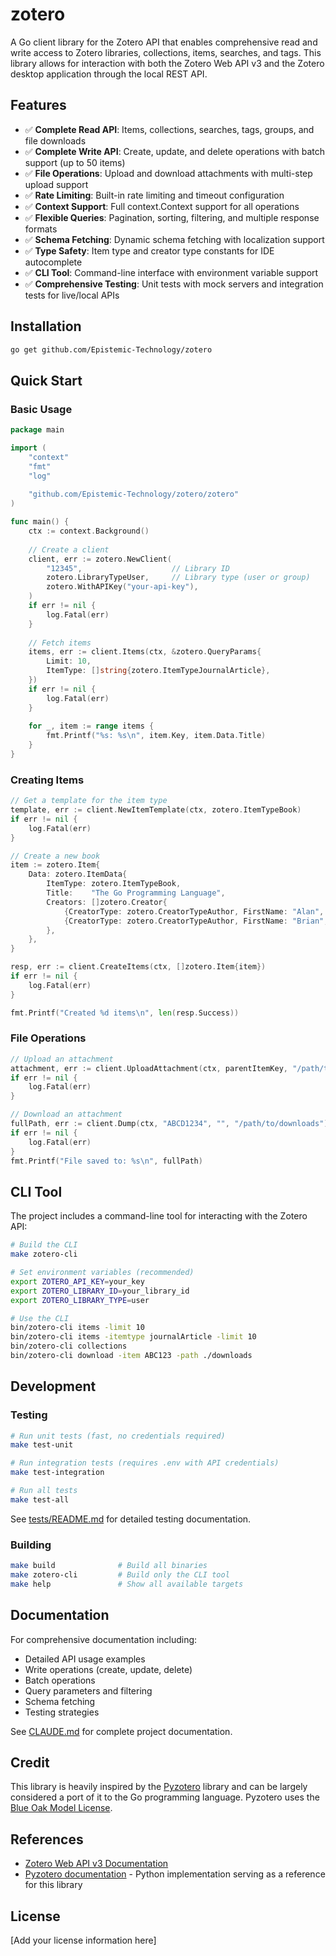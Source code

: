 # zotero

A Go client library for the Zotero API that enables comprehensive read and write access to Zotero libraries, collections, items, searches, and tags. This library allows for interaction with both the Zotero Web API v3 and the Zotero desktop application through the local REST API.

## Features

- ✅ **Complete Read API**: Items, collections, searches, tags, groups, and file downloads
- ✅ **Complete Write API**: Create, update, and delete operations with batch support (up to 50 items)
- ✅ **File Operations**: Upload and download attachments with multi-step upload support
- ✅ **Rate Limiting**: Built-in rate limiting and timeout configuration
- ✅ **Context Support**: Full context.Context support for all operations
- ✅ **Flexible Queries**: Pagination, sorting, filtering, and multiple response formats
- ✅ **Schema Fetching**: Dynamic schema fetching with localization support
- ✅ **Type Safety**: Item type and creator type constants for IDE autocomplete
- ✅ **CLI Tool**: Command-line interface with environment variable support
- ✅ **Comprehensive Testing**: Unit tests with mock servers and integration tests for live/local APIs

## Installation

```bash
go get github.com/Epistemic-Technology/zotero
```

## Quick Start

### Basic Usage

```go
package main

import (
    "context"
    "fmt"
    "log"
    
    "github.com/Epistemic-Technology/zotero/zotero"
)

func main() {
    ctx := context.Background()
    
    // Create a client
    client, err := zotero.NewClient(
        "12345",                    // Library ID
        zotero.LibraryTypeUser,     // Library type (user or group)
        zotero.WithAPIKey("your-api-key"),
    )
    if err != nil {
        log.Fatal(err)
    }
    
    // Fetch items
    items, err := client.Items(ctx, &zotero.QueryParams{
        Limit: 10,
        ItemType: []string{zotero.ItemTypeJournalArticle},
    })
    if err != nil {
        log.Fatal(err)
    }
    
    for _, item := range items {
        fmt.Printf("%s: %s\n", item.Key, item.Data.Title)
    }
}
```

### Creating Items

```go
// Get a template for the item type
template, err := client.NewItemTemplate(ctx, zotero.ItemTypeBook)
if err != nil {
    log.Fatal(err)
}

// Create a new book
item := zotero.Item{
    Data: zotero.ItemData{
        ItemType: zotero.ItemTypeBook,
        Title:    "The Go Programming Language",
        Creators: []zotero.Creator{
            {CreatorType: zotero.CreatorTypeAuthor, FirstName: "Alan", LastName: "Donovan"},
            {CreatorType: zotero.CreatorTypeAuthor, FirstName: "Brian", LastName: "Kernighan"},
        },
    },
}

resp, err := client.CreateItems(ctx, []zotero.Item{item})
if err != nil {
    log.Fatal(err)
}

fmt.Printf("Created %d items\n", len(resp.Success))
```

### File Operations

```go
// Upload an attachment
attachment, err := client.UploadAttachment(ctx, parentItemKey, "/path/to/file.pdf", "file.pdf", "application/pdf")
if err != nil {
    log.Fatal(err)
}

// Download an attachment
fullPath, err := client.Dump(ctx, "ABCD1234", "", "/path/to/downloads")
if err != nil {
    log.Fatal(err)
}
fmt.Printf("File saved to: %s\n", fullPath)
```

## CLI Tool

The project includes a command-line tool for interacting with the Zotero API:

```bash
# Build the CLI
make zotero-cli

# Set environment variables (recommended)
export ZOTERO_API_KEY=your_key
export ZOTERO_LIBRARY_ID=your_library_id
export ZOTERO_LIBRARY_TYPE=user

# Use the CLI
bin/zotero-cli items -limit 10
bin/zotero-cli items -itemtype journalArticle -limit 10
bin/zotero-cli collections
bin/zotero-cli download -item ABC123 -path ./downloads
```

## Development

### Testing

```bash
# Run unit tests (fast, no credentials required)
make test-unit

# Run integration tests (requires .env with API credentials)
make test-integration

# Run all tests
make test-all
```

See [tests/README.md](tests/README.md) for detailed testing documentation.

### Building

```bash
make build              # Build all binaries
make zotero-cli         # Build only the CLI tool
make help               # Show all available targets
```

## Documentation

For comprehensive documentation including:
- Detailed API usage examples
- Write operations (create, update, delete)
- Batch operations
- Query parameters and filtering
- Schema fetching
- Testing strategies

See [CLAUDE.md](CLAUDE.md) for complete project documentation.

## Credit

This library is heavily inspired by the [Pyzotero](https://github.com/urschrei/pyzotero) library and can be largely considered a port of it to the Go programming language. Pyzotero uses the [Blue Oak Model License](https://github.com/urschrei/pyzotero/blob/main/LICENSE.md).

## References

- [Zotero Web API v3 Documentation](https://www.zotero.org/support/dev/web_api/v3/start)
- [Pyzotero documentation](https://pyzotero.readthedocs.io/en/latest/) - Python implementation serving as a reference for this library

## License

[Add your license information here]
